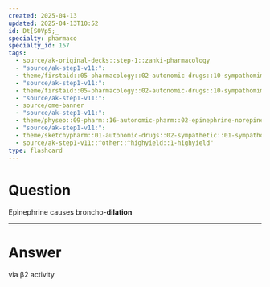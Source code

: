 ```yaml
---
created: 2025-04-13
updated: 2025-04-13T10:52
id: Dt[SOVp5;_
specialty: pharmaco
specialty_id: 157
tags:
  - source/ak-original-decks::step-1::zanki-pharmacology
  - "source/ak-step1-v11:": 
  - theme/firstaid::05-pharmacology::02-autonomic-drugs::10-sympathomimetics::direct
  - "source/ak-step1-v11:": 
  - theme/firstaid::05-pharmacology::02-autonomic-drugs::10-sympathomimetics::direct::epinephrine
  - "source/ak-step1-v11:": 
  - source/ome-banner
  - "source/ak-step1-v11:": 
  - theme/physeo::09-pharm::16-autonomic-pharm::02-epinephrine-norepinephrine
  - "source/ak-step1-v11:": 
  - theme/sketchypharm::01-autonomic-drugs::02-sympathetic::01-sympathomimetics
  - source/ak-step1-v11::^other::^highyield::1-highyield"
type: flashcard
---
```


# Question
Epinephrine causes broncho-**dilation**

---

# Answer
via β2 activity